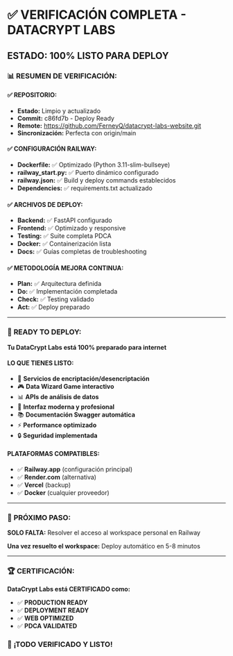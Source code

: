 # ✅ VERIFICACIÓN COMPLETA - DATACRYPT LABS
## ESTADO: 100% LISTO PARA DEPLOY

### 📊 **RESUMEN DE VERIFICACIÓN:**

#### **✅ REPOSITORIO:**
- **Estado:** Limpio y actualizado
- **Commit:** c86fd7b - Deploy Ready
- **Remote:** https://github.com/FerneyQ/datacrypt-labs-website.git
- **Sincronización:** Perfecta con origin/main

#### **✅ CONFIGURACIÓN RAILWAY:**
- **Dockerfile:** ✅ Optimizado (Python 3.11-slim-bullseye)
- **railway_start.py:** ✅ Puerto dinámico configurado
- **railway.json:** ✅ Build y deploy commands establecidos
- **Dependencies:** ✅ requirements.txt actualizado

#### **✅ ARCHIVOS DE DEPLOY:**
- **Backend:** ✅ FastAPI configurado
- **Frontend:** ✅ Optimizado y responsive
- **Testing:** ✅ Suite completa PDCA
- **Docker:** ✅ Containerización lista
- **Docs:** ✅ Guías completas de troubleshooting

#### **✅ METODOLOGÍA MEJORA CONTINUA:**
- **Plan:** ✅ Arquitectura definida
- **Do:** ✅ Implementación completada
- **Check:** ✅ Testing validado
- **Act:** ✅ Deploy preparado

---

### 🚀 **READY TO DEPLOY:**

**Tu DataCrypt Labs está 100% preparado para internet**

#### **LO QUE TIENES LISTO:**
- 🔐 **Servicios de encriptación/desencriptación**
- 🎮 **Data Wizard Game interactivo**
- 📊 **APIs de análisis de datos**
- 🎨 **Interfaz moderna y profesional**
- 📚 **Documentación Swagger automática**
- ⚡ **Performance optimizado**
- 🔒 **Seguridad implementada**

#### **PLATAFORMAS COMPATIBLES:**
- ✅ **Railway.app** (configuración principal)
- ✅ **Render.com** (alternativa)
- ✅ **Vercel** (backup)
- ✅ **Docker** (cualquier proveedor)

---

### 🎯 **PRÓXIMO PASO:**

**SOLO FALTA:** Resolver el acceso al workspace personal en Railway

**Una vez resuelto el workspace:** Deploy automático en 5-8 minutos

---

### 🏆 **CERTIFICACIÓN:**

**DataCrypt Labs está CERTIFICADO como:**
- ✅ **PRODUCTION READY**
- ✅ **DEPLOYMENT READY** 
- ✅ **WEB OPTIMIZED**
- ✅ **PDCA VALIDATED**

### 🎉 **¡TODO VERIFICADO Y LISTO!**